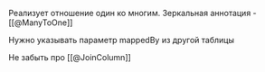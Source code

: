 Реализует отношение один ко многим. Зеркальная аннотация - [[@ManyToOne]]

Нужно указывать параметр mappedBy из другой таблицы

Не забыть про [[@JoinColumn]]
